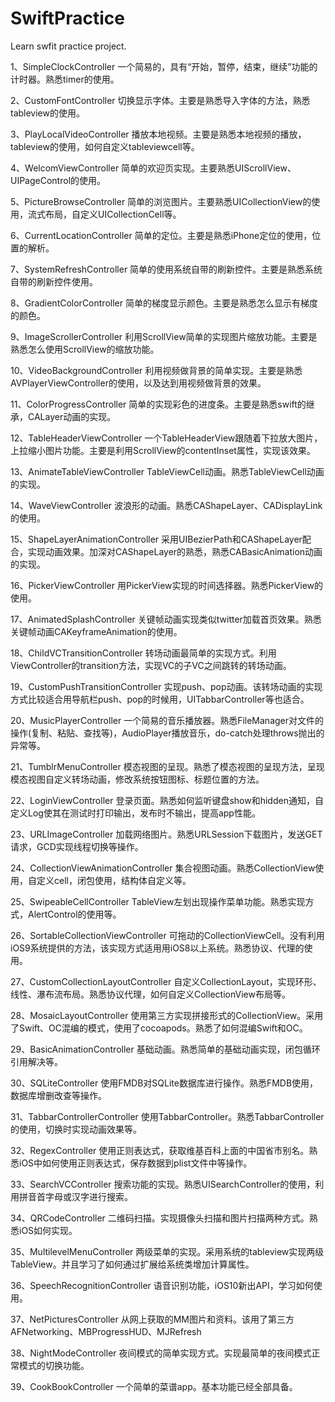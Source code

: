 # SwiftPractice
Learn swfit practice project.

1、SimpleClockController
一个简易的，具有“开始，暂停，结束，继续”功能的计时器。熟悉timer的使用。


2、CustomFontController
切换显示字体。主要是熟悉导入字体的方法，熟悉tableview的使用。


3、PlayLocalVideoController
播放本地视频。主要是熟悉本地视频的播放，tableview的使用，如何自定义tableviewcell等。


4、WelcomViewController
简单的欢迎页实现。主要熟悉UIScrollView、UIPageControl的使用。


5、PictureBrowseController
简单的浏览图片。主要熟悉UICollectionView的使用，流式布局，自定义UICollectionCell等。


6、CurrentLocationController
简单的定位。主要是熟悉iPhone定位的使用，位置的解析。

7、SystemRefreshController
简单的使用系统自带的刷新控件。主要是熟悉系统自带的刷新控件使用。


8、GradientColorController
简单的梯度显示颜色。主要是熟悉怎么显示有梯度的颜色。


9、ImageScrollerController
利用ScrollView简单的实现图片缩放功能。主要是熟悉怎么使用ScrollView的缩放功能。


10、VideoBackgroundController
利用视频做背景的简单实现。主要是熟悉AVPlayerViewController的使用，以及达到用视频做背景的效果。


11、ColorProgressController
简单的实现彩色的进度条。主要是熟悉swift的继承，CALayer动画的实现。


12、TableHeaderViewController
一个TableHeaderView跟随着下拉放大图片，上拉缩小图片功能。主要是利用ScrollView的contentInset属性，实现该效果。


13、AnimateTableViewController
TableViewCell动画。熟悉TableViewCell动画的实现。


14、WaveViewController
波浪形的动画。熟悉CAShapeLayer、CADisplayLink的使用。


15、ShapeLayerAnimationController
采用UIBezierPath和CAShapeLayer配合，实现动画效果。加深对CAShapeLayer的熟悉，熟悉CABasicAnimation动画的实现。


16、PickerViewController
用PickerView实现的时间选择器。熟悉PickerView的使用。


17、AnimatedSplashController
关键帧动画实现类似twitter加载首页效果。熟悉关键帧动画CAKeyframeAnimation的使用。


18、ChildVCTransitionController
转场动画最简单的实现方式。利用ViewController的transition方法，实现VC的子VC之间跳转的转场动画。


19、CustomPushTransitionController
实现push、pop动画。该转场动画的实现方式比较适合用导航栏push、pop的时候用，UITabbarController等也适合。


20、MusicPlayerController
一个简易的音乐播放器。熟悉FileManager对文件的操作(复制、粘贴、查找等)，AudioPlayer播放音乐，do-catch处理throws抛出的异常等。

21、TumblrMenuController
模态视图的呈现。熟悉了模态视图的呈现方法，呈现模态视图自定义转场动画，修改系统按钮图标、标题位置的方法。


22、LoginViewController
登录页面。熟悉如何监听键盘show和hidden通知，自定义Log使其在测试时打印输出，发布时不输出，提高app性能。


23、URLImageController
加载网络图片。熟悉URLSession下载图片，发送GET请求，GCD实现线程切换等操作。


24、CollectionViewAnimationController
集合视图动画。熟悉CollectionView使用，自定义cell，闭包使用，结构体自定义等。


25、SwipeableCellController
TableView左划出现操作菜单功能。熟悉实现方式，AlertControl的使用等。


26、SortableCollectionViewController
可拖动的CollectionViewCell。没有利用iOS9系统提供的方法，该实现方式适用用iOS8以上系统。熟悉协议、代理的使用。


27、CustomCollectionLayoutController
自定义CollectionLayout，实现环形、线性、瀑布流布局。熟悉协议代理，如何自定义CollectionView布局等。


28、MosaicLayoutController
使用第三方实现拼接形式的CollectionView。采用了Swift、OC混编的模式，使用了cocoapods。熟悉了如何混编Swift和OC。


29、BasicAnimationController
基础动画。熟悉简单的基础动画实现，闭包循环引用解决等。


30、SQLiteController
使用FMDB对SQLite数据库进行操作。熟悉FMDB使用，数据库增删改查等操作。


31、TabbarControllerController
使用TabbarController。熟悉TabbarController的使用，切换时实现动画效果等。


32、RegexController
使用正则表达式，获取维基百科上面的中国省市别名。熟悉iOS中如何使用正则表达式，保存数据到plist文件中等操作。


33、SearchVCController
搜索功能的实现。熟悉UISearchController的使用，利用拼音首字母或汉字进行搜索。


34、QRCodeController
二维码扫描。实现摄像头扫描和图片扫描两种方式。熟悉iOS如何实现。


35、MultilevelMenuController
两级菜单的实现。采用系统的tableview实现两级TableView。并且学习了如何通过扩展给系统类增加计算属性。


36、SpeechRecognitionController
语音识别功能，iOS10新出API，学习如何使用。


37、NetPicturesController
从网上获取的MM图片和资料。该用了第三方AFNetworking、MBProgressHUD、MJRefresh


38、NightModeController
夜间模式的简单实现方式。实现最简单的夜间模式正常模式的切换功能。


39、CookBookController
一个简单的菜谱app。基本功能已经全部具备。


